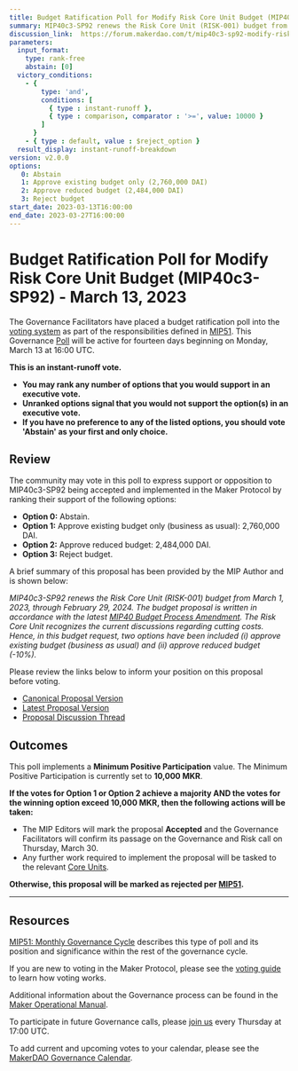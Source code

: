 ```yaml
---
title: Budget Ratification Poll for Modify Risk Core Unit Budget (MIP40c3-SP92) - March 13, 2023
summary: MIP40c3-SP92 renews the Risk Core Unit (RISK-001) budget from March 1, 2023, through February 29, 2024.
discussion_link:  https://forum.makerdao.com/t/mip40c3-sp92-modify-risk-core-unit-budget-risk-001/19741
parameters:
  input_format:
    type: rank-free
    abstain: [0]
  victory_conditions:
    - {
        type: 'and',
        conditions: [
          { type : instant-runoff },
          { type : comparison, comparator : '>=', value: 10000 }
        ]
      }
    - { type : default, value : $reject_option }
  result_display: instant-runoff-breakdown
version: v2.0.0
options:
   0: Abstain
   1: Approve existing budget only (2,760,000 DAI)
   2: Approve reduced budget (2,484,000 DAI)
   3: Reject budget
start_date: 2023-03-13T16:00:00
end_date: 2023-03-27T16:00:00
---
```

# Budget Ratification Poll for Modify Risk Core Unit Budget (MIP40c3-SP92) - March 13, 2023

The Governance Facilitators have placed a budget ratification poll into the [voting system](https://vote.makerdao.com/polling) as part of the responsibilities defined in [MIP51](https://mips.makerdao.com/mips/details/MIP51). This Governance [Poll](https://manual.makerdao.com/governance/governance-cycle/weekly-governance-cycle#weekly-governance-cycle-definitions-mip16c1) will be active for fourteen days beginning on Monday, March 13 at 16:00 UTC.

**This is an instant-runoff vote.**
- **You may rank any number of options that you would support in an executive vote.**
- **Unranked options signal that you would not support the option(s) in an executive vote.**
- **If you have no preference to any of the listed options, you should vote 'Abstain' as your first and only choice.**

## Review

The community may vote in this poll to express support or opposition to MIP40c3-SP92 being accepted and implemented in the Maker Protocol by ranking their support of the following options:
* **Option 0:** Abstain.
* **Option 1:** Approve existing budget only (business as usual): 2,760,000 DAI.
* **Option 2:** Approve reduced budget: 2,484,000 DAI.
* **Option 3:** Reject budget.

A brief summary of this proposal has been provided by the MIP Author and is shown below:

*MIP40c3-SP92 renews the Risk Core Unit (RISK-001) budget from March 1, 2023, through February 29, 2024. The budget proposal is written in accordance with the latest [MIP40 Budget Process Amendment](https://github.com/makerdao/mips/blob/master/MIP4/MIP4c2-Subproposals/MIP4c2-SP19.md). The Risk Core Unit recognizes the current discussions regarding cutting costs. Hence, in this budget request, two options have been included (i) approve existing budget (business as usual) and (ii) approve reduced budget (-10%).*

Please review the links below to inform your position on this proposal before voting.
* [Canonical Proposal Version](https://github.com/makerdao/mips/blob/7d2a69e9fe7cb60d32be674c02fb0ce8bcdea096/MIP40/MIP40c3-Subproposals/MIP40c3-SP92.md)
* [Latest Proposal Version](https://mips.makerdao.com/mips/details/MIP40c3SP92)
* [Proposal Discussion Thread](https://forum.makerdao.com/t/mip40c3-sp92-modify-risk-core-unit-budget-risk-001/19741)

## Outcomes

This poll implements a **Minimum Positive Participation** value. The Minimum Positive Participation is currently set to **10,000 MKR**.

**If the votes for Option 1 or Option 2 achieve a majority AND the votes for the winning option exceed 10,000 MKR, then the following actions will be taken:**
* The MIP Editors will mark the proposal **Accepted** and the Governance Facilitators will confirm its passage on the Governance and Risk call on Thursday, March 30.
* Any further work required to implement the proposal will be tasked to the relevant [Core Units](https://mips.makerdao.com/mips/details/MIP38#mip38c2-core-unit-state).

**Otherwise, this proposal will be marked as rejected per [MIP51](https://mips.makerdao.com/mips/details/MIP51#mip51c2-ratification-poll).**

---

## Resources

[MIP51: Monthly Governance Cycle](https://mips.makerdao.com/mips/details/MIP51) describes this type of poll and its position and significance within the rest of the governance cycle.

If you are new to voting in the Maker Protocol, please see the [voting guide](https://manual.makerdao.com/governance/voting-in-makerdao/on-chain-governance) to learn how voting works.

Additional information about the Governance process can be found in the [Maker Operational Manual](https://manual.makerdao.com).

To participate in future Governance calls, please [join us](https://forum.makerdao.com/tag/pubcall-:-governance-and-risk) every Thursday at 17:00 UTC.

To add current and upcoming votes to your calendar, please see the [MakerDAO Governance Calendar](https://manual.makerdao.com/makerdao/calendars/governance-calendar).
